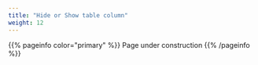 ```yaml
---
title: "Hide or Show table column"
weight: 12
---
```

{{% pageinfo color="primary" %}}
Page under construction
{{% /pageinfo %}}

